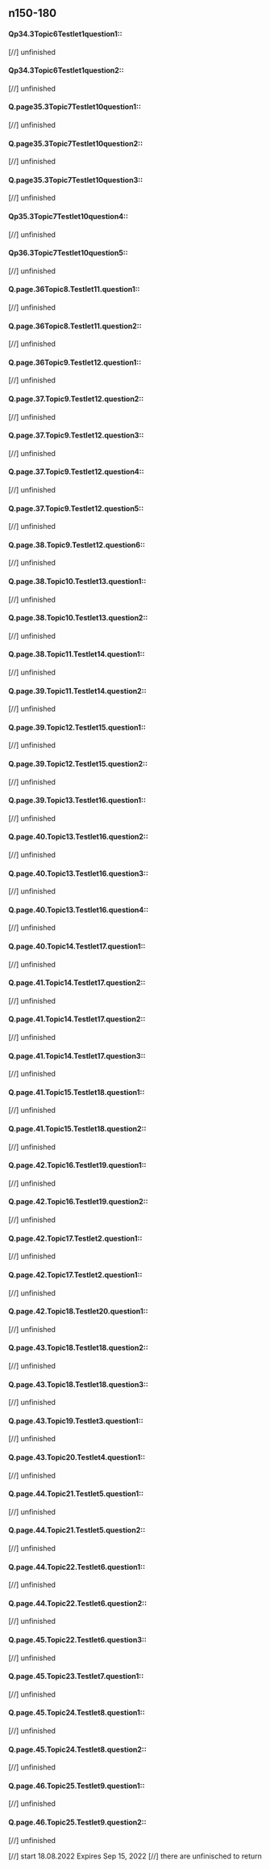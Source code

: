 ##   n150-180




#### Qp34.3Topic6Testlet1question1::

[//] unfinished

#### Qp34.3Topic6Testlet1question2::

[//] unfinished

#### Q.page35.3Topic7Testlet10question1::

[//] unfinished

#### Q.page35.3Topic7Testlet10question2::

[//] unfinished

#### Q.page35.3Topic7Testlet10question3::

[//] unfinished

#### Qp35.3Topic7Testlet10question4::

[//] unfinished



#### Qp36.3Topic7Testlet10question5::

[//] unfinished


#### Q.page.36Topic8.Testlet11.question1::

[//] unfinished

#### Q.page.36Topic8.Testlet11.question2::

[//] unfinished


#### Q.page.36Topic9.Testlet12.question1::

[//] unfinished


#### Q.page.37.Topic9.Testlet12.question2::

[//] unfinished


#### Q.page.37.Topic9.Testlet12.question3::

[//] unfinished


#### Q.page.37.Topic9.Testlet12.question4::

[//] unfinished


#### Q.page.37.Topic9.Testlet12.question5::

[//] unfinished


#### Q.page.38.Topic9.Testlet12.question6::

[//] unfinished


#### Q.page.38.Topic10.Testlet13.question1::

[//] unfinished



#### Q.page.38.Topic10.Testlet13.question2::

[//] unfinished


#### Q.page.38.Topic11.Testlet14.question1::

[//] unfinished


#### Q.page.39.Topic11.Testlet14.question2::

[//] unfinished


#### Q.page.39.Topic12.Testlet15.question1::

[//] unfinished


#### Q.page.39.Topic12.Testlet15.question2::

[//] unfinished

#### Q.page.39.Topic13.Testlet16.question1::

[//] unfinished

#### Q.page.40.Topic13.Testlet16.question2::

[//] unfinished


#### Q.page.40.Topic13.Testlet16.question3::

[//] unfinished

#### Q.page.40.Topic13.Testlet16.question4::

[//] unfinished

#### Q.page.40.Topic14.Testlet17.question1::

[//] unfinished

#### Q.page.41.Topic14.Testlet17.question2::

[//] unfinished

#### Q.page.41.Topic14.Testlet17.question2::

[//] unfinished


#### Q.page.41.Topic14.Testlet17.question3::

[//] unfinished


#### Q.page.41.Topic15.Testlet18.question1::

[//] unfinished

#### Q.page.41.Topic15.Testlet18.question2::

[//] unfinished

#### Q.page.42.Topic16.Testlet19.question1::

[//] unfinished

#### Q.page.42.Topic16.Testlet19.question2::

[//] unfinished

#### Q.page.42.Topic17.Testlet2.question1::

[//] unfinished


#### Q.page.42.Topic17.Testlet2.question1::

[//] unfinished


#### Q.page.42.Topic18.Testlet20.question1::

[//] unfinished


#### Q.page.43.Topic18.Testlet18.question2::

[//] unfinished

#### Q.page.43.Topic18.Testlet18.question3::

[//] unfinished


#### Q.page.43.Topic19.Testlet3.question1::

[//] unfinished


#### Q.page.43.Topic20.Testlet4.question1::

[//] unfinished


#### Q.page.44.Topic21.Testlet5.question1::

[//] unfinished

#### Q.page.44.Topic21.Testlet5.question2::

[//] unfinished


#### Q.page.44.Topic22.Testlet6.question1::

[//] unfinished

#### Q.page.44.Topic22.Testlet6.question2::

[//] unfinished

#### Q.page.45.Topic22.Testlet6.question3::

[//] unfinished

#### Q.page.45.Topic23.Testlet7.question1::

[//] unfinished

#### Q.page.45.Topic24.Testlet8.question1::

[//] unfinished

#### Q.page.45.Topic24.Testlet8.question2::

[//] unfinished


#### Q.page.46.Topic25.Testlet9.question1::

[//] unfinished

#### Q.page.46.Topic25.Testlet9.question2::

[//] unfinished



[//] start 18.08.2022 Expires Sep 15, 2022
[//] there are unfinisched to return

